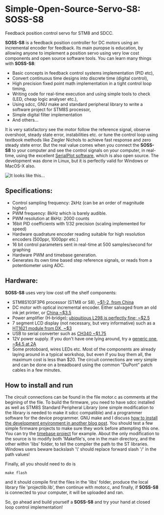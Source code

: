 # Simple-Open-Source-Servo-S8: SOSS-S8
Feedback position control servo for STM8 and SDCC.

**SOSS-S8** is a feedback position controller for DC motors using an incremental encoder for feedback. Its main puropse is education, by allowing anyone to implement a position servo using very low cost components and open source software tools. You can learn many things with **SOSS-S8**:

- Basic concepts in feedback control systems implementation (PID etc),
- Convert continuous time designs into discrete time (digital control),
- High precision fixed point math implementation in a tight control loop timing,
- Writing code for real-time execution and using simple tools to check (LED, cheap logic analyser etc.),
- Using sdcc, GNU make and standard peripheral library to write a software project for STM8S processor,
- Simple digital filter implementation
- And others...

It is very satisfactory see the motor follow the reference signal, observe overshoot, steady state error, instabilities etc. or tune the control loop using textbook methods like Ziegler Nichols to achieve fast response and zero steady stete error. But the real value comes when you connect the **SOSS-S8** to your computer and see the control signals on your computer, in real-time, using the excellent [SerialPlot software](https://bitbucket.org/hyOzd/serialplot), which is also open source. The development was done in Linux, but it is perfectly valid for Windows or MacOS-X also.

![It looks like this...](https://github.com/ahmetonat/Simple-Open-Source-Servo-S8-SOSS-S8/blob/master/IMG_0923.JPG)

## Specifications:

- Control sampling frequency: 2kHz (can be an order of magnitude higher)
- PWM frequency: 8kHz which is barely audible. 
- PWM resolution at 8kHz: 2000 counts
- 16bit PID coefficients with 1/32 precision (scaling implemented for speed)
- Hardware quadrature encoder reading suitable for high resolution encoders (500ppr, 1000ppr etc.)
- 16 bit control parameters sent in real-time at 500 samples/second for graphing
- Hardware PWM and timebase generation.
- Generates its own time based step reference signals, or reads from a potentiometer using ADC.

## Hardware:
**SOSS-S8** uses very low cost off the shelf components:

- STM8S103F3P6 processor (STM8 or S8), [~$1-2, from China](https://www.banggood.com/STM8S103F3P6-System-Board-STM8S-STM8-Development-Board-Minimum-Core-Board-p-1195874.html?cur_warehouse=CN)
- DC motor with optical incremental encoder. Either salvaged from an old ink jet printer, or [China ~$3.5](https://www.aliexpress.com/item/Great-Johnson-2pcs-20MA-Standard-130-motor-Green-Micro-DC-motor-with-encoder-32-lines-of/1958806724.html)
- Power amplifier (H-bridge); [ubiquitious L298 is perfectly fine; ~$2.5](https://www.banggood.com/Wholesale-Dual-H-Bridge-DC-Stepper-Motor-Drive-Controller-Board-Module-Arduino-L298N-p-42826.html?rmmds=search&cur_warehouse=CN)
- 7 segment LCD display (not necessary, but very informative) such as a [HT1621 module from DX, ~$3](https://www.dx.com/p/2-4-6-digit-7-segment-lcd-display-module-white-backlit-for-arduino-2071629)
- USB to serial converter such as [CH340 ~$1.75](https://www.banggood.com/CH340-3_3V5_5V-USB-To-TTL-Converter-Module-CH340G-STC-SCM-Download-Module-Upgrade-Brush-Board-p-1227701.html?rmmds=search&cur_warehouse=CN)
- 12V power supply. If you don't have one lying around, try a [generic one, ~$4.5 at 2A](https://www.banggood.com/AC-100-240V-Converter-Adapter-12V-2A-24W-Power-Supply-For-LED-Strip-p-1006925.html?rmmds=search&ID=43101&cur_warehouse=CN)
- Some protoboard, wires LEDs etc.
Most of the components are already laying around in a typical workshop, but even if you buy them all, the maximum cost is less than $20. The circuit connections are very simple and can be done on a breadboard using the common "DuPont" patch cables in a few minutes.

## How to install and run

The circuit connections can be found in the file motor.c as comments at the begining of the file. To build the firmware, you need to have sdcc installed as well as STM8S Standard Peripheral Library (one simple modification to the library is needed to make it sdcc compatible) and a programmer software for the device programmer. GNU make and I discuss [how to install the development environment in another blog post](https://aviatorahmet.blogspot.com/2018/01/programming-stm8s-using-sdcc-and-gnu.html). You should test a few simple firmware projects to make sure they work before attempting this one. You can try the [timebase project](https://aviatorahmet.blogspot.com/2018/09/stm8s-time-base-using-sdcc.html) for example. About the only modification to the source is to modify both 'Makefile's, one in the main directory, and the other within 'libs' folder, to tell the compiler the path to the ST libraries. Windows users beware backslash '\\' should replace forward slash '/' in the path values!

Finally, all you should need to do is
```
make flash
```
and it should compile first the files in the 'libs' folder, produce the local library file 'projectlib.lib', then continue with motor.c, and finally, if **SOSS-S8** is connected to your computer, it will be uploaded and ran. 

So, go ahead and build yourself a **SOSS-S8** and try your hand at closed loop control implementation!
